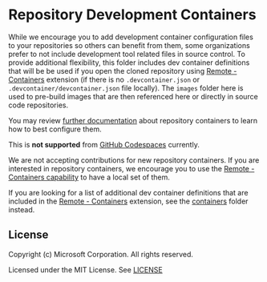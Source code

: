 # Repository Development Containers

While we encourage you to add development container configuration files to your
repositories so others can benefit from them, some organizations prefer to not
include development tool related files in source control. To provide additional
flexibility, this folder includes dev container definitions that will be be used
if you open the cloned repository using
[Remote - Containers](https://aka.ms/vscode-remote/download/containers)
extension (if there is no `.devcontainer.json` or
`.devcontainer/devcontainer.json` file locally). The `images` folder here is
used to pre-build images that are then referenced here or directly in source
code repositories.

You may review
[further documentation](https://code.visualstudio.com/docs/remote/create-dev-container#_alternative-repository-configuration-folders)
about repository containers to learn how to best configure them.

This is **not supported** from
[GitHub Codespaces](https://github.com/features/codespaces) currently.

We are not accepting contributions for new repository containers. If you are
interested in repository containers, we encourage you to use the
[Remote - Containers capability](https://code.visualstudio.com/docs/remote/create-dev-container#_alternative-repository-configuration-folders)
to have a local set of them.

If you are looking for a list of additional dev container definitions that are
included in the
[Remote - Containers](https://aka.ms/vscode-remote/download/containers)
extension, see the [containers](../containers) folder instead.

## License

Copyright (c) Microsoft Corporation. All rights reserved.

Licensed under the MIT License. See
[LICENSE](https://github.com/microsoft/vscode-dev-containers/blob/main/LICENSE)
